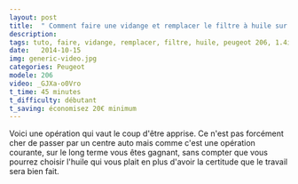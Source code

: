 ```yaml
---
layout: post
title:  " Comment faire une vidange et remplacer le filtre à huile sur Peugeot 206 1.4i "
description: 
tags: tuto, faire, vidange, remplacer, filtre, huile, peugeot 206, 1.4i, essence,
date:   2014-10-15 
img: generic-video.jpg
categories: Peugeot
modele: 206
video: _GJXa-o0Vro
t_time: 45 minutes
t_difficulty: débutant
t_saving: économisez 20€ minimum 
---
```


Voici une opération qui vaut le coup d'être apprise. Ce n'est pas forcément cher de passer par un centre auto mais comme c'est une opération courante,
sur le long terme vous êtes gagnant, sans compter que vous pourrez choisir l'huile qui vous plait en plus d'avoir la certitude que le travail sera bien fait.
